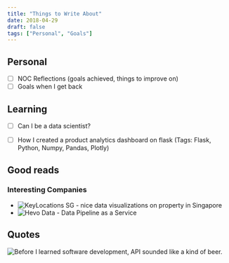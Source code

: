 ```yaml
---
title: "Things to Write About"
date: 2018-04-29
draft: false
tags: ["Personal", "Goals"]
---
```


## Personal
- [ ] NOC Reflections (goals achieved, things to improve on)
- [ ] Goals when I get back 

## Learning
- [ ] Can I be a data scientist? 
- [ ] How I created a product analytics dashboard on flask (Tags: Flask, Python, Numpy, Pandas, Plotly)


## Good reads

### Interesting Companies
- ![KeyLocations SG](https://keylocation.sg/) - nice data visualizations on property in Singapore
- ![Hevo Data](https://titoit.com/?ref=producthunt) -  Data Pipeline as a Service

## Quotes
![Before I learned software development, API sounded like a kind of beer.](https://medium.freecodecamp.org/what-is-an-api-in-english-please-b880a3214a82)